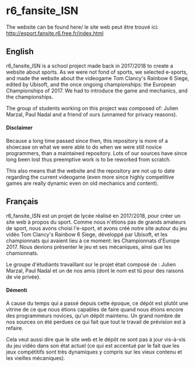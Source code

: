 # r6_fansite_ISN

The website can be found here/ le site web peut être trouvé ici: http://esport.fansite.r6.free.fr/index.html

## English

r6_fansite_ISN is a school project made back in 2017/2018 to create a website about sports. 
As we were not fond of sports, we selected e-sports, and made the website about the videogame Tom Clancy's Rainbow 6 Siege, edited by Ubisoft, and the once ongoing championships: the European Championships of 2017. 
We had to introduce the game and mechanics, and the championships.

The group of students working on this project was composed of: Julien Marzal, Paul Nadal and a friend of ours (unnamed for privacy reasons).

#### Disclaimer
Because a long time passed since then, this repository is more of a showcase on what we were able to do when we were still novice programmers, than a maintained repository.
Lots of our sources have since long been lost thus preemptive work is to be reworked from scratch.

This also means that the website and the repository are not up to date regarding the current videogame (even more since highly competitive games are really dynamic even on old mechanics and content).

## Français

r6_fansite_ISN est un projet de lycée réalisé en 2017/2018, pour créer un site web à propos du sport. 
Comme nous n'étions pas de grands amateurs de sport, nous avons choisi l'e-sport, et avons créé notre site autour du jeu vidéo Tom Clancy's Rainbow 6 Siege, développé par Ubisoft, et les championnats qui avaient lieu à ce moment: les Championnats d'Europe 2017. 
Nous devions présenter le jeu et ses mécaniques, ainsi que les chamionnats.

Le groupe d'étudiants travaillant sur le projet était composé de : Julien Marzal, Paul Nadal et un de nos amis (dont le nom est tû pour des raisons de vie privée).

#### Démenti
A cause du temps qui a passé depuis cette époque, ce dépôt est plutôt une vitrine de ce que nous étions capables de faire quand nous étions encore des programmeurs novices, qu'un dépôt maintenu.
Un grand nombre de nos sources on été perdues ce qui fait que tout le travail de prévision est à refaire.

Cela veut aussi dire que le site web et le dépôt ne sont pas à jour vis-à-vis du jeu vidéo dans son état actuel (ce qui est accentué par le fait que les jeux compétitifs sont très dynamiques y compris sur les vieux contenu et les vieilles mécaniques).
